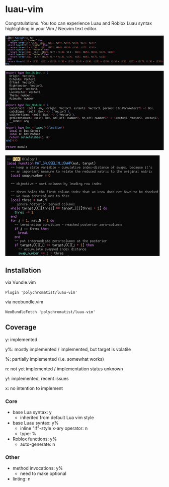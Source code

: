 # luau-vim
Congratulations.
You too can experience Luau and Roblox Luau syntax highlighting in your Vim / Neovim text editor.

![three, add method](screenshots/three-add.png)

![geoplane, Box type](screenshots/geoplane-box-type.png)

![geoplane, Mesh3.CSCMatrix](screenshots/geoplane-mesh3-cscmat-nfn.png)

## Installation
via Vundle.vim

``Plugin 'polychromatist/luau-vim'``

via neobundle.vim

``NeoBundleFetch 'polychromatist/luau-vim'``

## Coverage
y: implemented

y%: mostly implemented / implemented, but target is volatile

%: partially implemented (i.e. somewhat works)

n: not yet implemented / implementation status unknown

y!: implemented, recent issues

x: no intention to implement

### Core
- base Lua syntax: y
  - inherited from default Lua vim style
- base Luau syntax: y%
  - inline "if"-style x-ary operator: n
  - type: %
- Roblox functions: y%
  - auto-generate: n

### Other
- method invocations: y%
  - need to make optional
- linting: n
